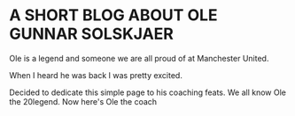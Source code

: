 # A SHORT BLOG ABOUT OLE GUNNAR SOLSKJAER

Ole is a legend and someone we are all proud of at Manchester United. 

When I heard he was back I was pretty excited. 

Decided to dedicate this simple page to his coaching feats. We all know Ole the 20legend. Now here's Ole the coach